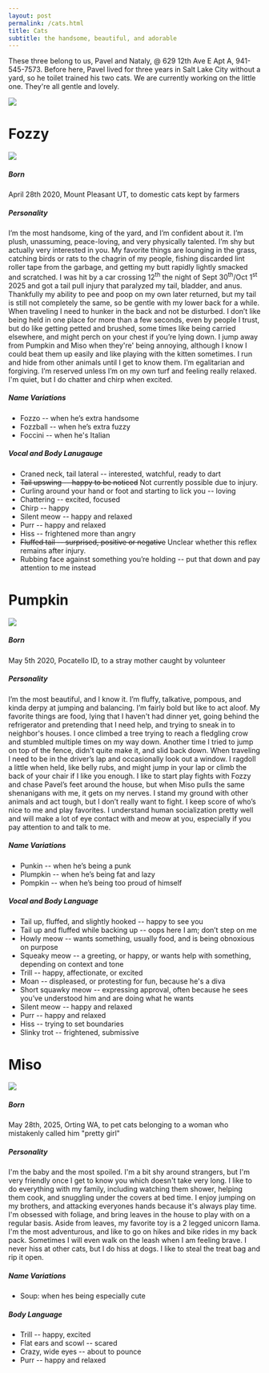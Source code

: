 ```yaml
---
layout: post
permalink: /cats.html
title: Cats
subtitle: the handsome, beautiful, and adorable
---
```


These three belong to us, Pavel and Nataly, @ 629 12th Ave E Apt A, 941-545-7573. Before here, Pavel lived for three years in Salt Lake City without a yard, so he toilet trained his two cats. We are currently working on the little one. They're all gentle and lovely.

<img src="/assets/cats.jpg"/>

# Fozzy
<img src="/assets/fozzy.jpg"/>

##### Born
April 28th 2020, Mount Pleasant UT, to domestic cats kept by farmers

##### Personality
I’m the most handsome, king of the yard, and I’m confident about it. I’m plush, unassuming, peace-loving, and very physically talented. I’m shy but actually very interested in you. My favorite things are lounging in the grass, catching birds or rats to the chagrin of my people, fishing discarded lint roller tape from the garbage, and getting my butt rapidly lightly smacked and scratched. I was hit by a car crossing 12<sup>th</sup> the night of Sept 30<sup>th</sup>/Oct 1<sup>st</sup> 2025 and got a tail pull injury that paralyzed my tail, bladder, and anus. Thankfully my ability to pee and poop on my own later returned, but my tail is still not completely the same, so be gentle with my lower back for a while. When traveling I need to hunker in the back and not be disturbed. I don’t like being held in one place for more than a few seconds, even by people I trust, but do like getting petted and brushed, some times like being carried elsewhere, and might perch on your chest if you’re lying down. I jump away from Pumpkin and Miso when they're' being annoying, although I know I could beat them up easily and like playing with the kitten sometimes. I run and hide from other animals until I get to know them. I’m egalitarian and forgiving. I’m reserved unless I’m on my own turf and feeling really relaxed. I'm quiet, but I do chatter and chirp when excited.

##### Name Variations
- Fozzo -- when he’s extra handsome
- Fozzball -- when he’s extra fuzzy
- Foccini -- when he's Italian

##### Vocal and Body Lanugauge
- Craned neck, tail lateral -- interested, watchful, ready to dart
- <div><s>Tail upswing -- happy to be noticed</s> Not currently possible due to injury.</div>
- Curling around your hand or foot and starting to lick you -- loving
- Chattering -- excited, focused
- Chirp -- happy
- Silent meow -- happy and relaxed
- Purr -- happy and relaxed
- Hiss -- frightened more than angry
- <div><s>Fluffed tail -- surprised, positive or negative</s> Unclear whether this reflex remains after injury.</div>
- Rubbing face against something you’re holding -- put that down and pay attention to me instead

# Pumpkin
<img src="/assets/pumpkin.jpg"/> 

##### Born
May 5th 2020, Pocatello ID, to a stray mother caught by volunteer

##### Personality
I’m the most beautiful, and I know it. I’m fluffy, talkative, pompous, and kinda derpy at jumping and balancing. I’m fairly bold but like to act aloof. My favorite things are food, lying that I haven't had dinner yet, going behind the refrigerator and pretending that I need help, and trying to sneak in to neighbor's houses. I once climbed a tree trying to reach a fledgling crow and stumbled multiple times on my way down. Another time I tried to jump on top of the fence, didn't quite make it, and slid back down. When traveling I need to be in the driver’s lap and occasionally look out a window. I ragdoll a little when held, like belly rubs, and might jump in your lap or climb the back of your chair if I like you enough. I like to start play fights with Fozzy and chase Pavel’s feet around the house, but when Miso pulls the same shenanigans with me, it gets on my nerves. I stand my ground with other animals and act tough, but I don’t really want to fight. I keep score of who’s nice to me and play favorites. I understand human socialization pretty well and will make a lot of eye contact with and meow at you, especially if you pay attention to and talk to me.

##### Name Variations
- Punkin -- when he’s being a punk
- Plumpkin -- when he’s being fat and lazy
- Pompkin -- when he’s being too proud of himself

##### Vocal and Body Language
- Tail up, fluffed, and slightly hooked -- happy to see you
- Tail up and fluffed while backing up -- oops here I am; don’t step on me
- Howly meow -- wants something, usually food, and is being obnoxious on purpose
- Squeaky meow -- a greeting, or happy, or wants help with something, depending on context and tone
- Trill -- happy, affectionate, or excited
- Moan -- displeased, or protesting for fun, because he's a diva
- Short squawky meow -- expressing approval, often because he sees you’ve understood him and are doing what he wants
- Silent meow -- happy and relaxed
- Purr -- happy and relaxed
- Hiss -- trying to set boundaries
- Slinky trot -- frightened, submissive

# Miso
<img src="/assets/miso.jpg"/>

##### Born
May 28th, 2025, Orting WA, to pet cats belonging to a woman who mistakenly called him "pretty girl"

##### Personality
I'm the baby and the most spoiled. I'm a bit shy around strangers, but I'm very friendly once I get to know you which doesn't take very long. I like to do everything with my family, including watching them shower, helping them cook, and snuggling under the covers at bed time. I enjoy jumping on my brothers, and attacking everyones hands because it's always play time.  I'm obsessed with foliage, and bring leaves in the house to play with on a regular basis. Aside from leaves, my favorite toy is a 2 legged unicorn llama. I'm the most adventurous, and like to go on hikes and bike rides in my back pack. Sometimes I will even walk on the leash when I am feeling brave. I never hiss at other cats, but I do hiss at dogs. I like to steal the treat bag and rip it open.

##### Name Variations
- Soup: when hes being especially cute 

##### Body Language
- Trill -- happy, excited
- Flat ears and scowl -- scared
- Crazy, wide eyes -- about to pounce
- Purr -- happy and relaxed

